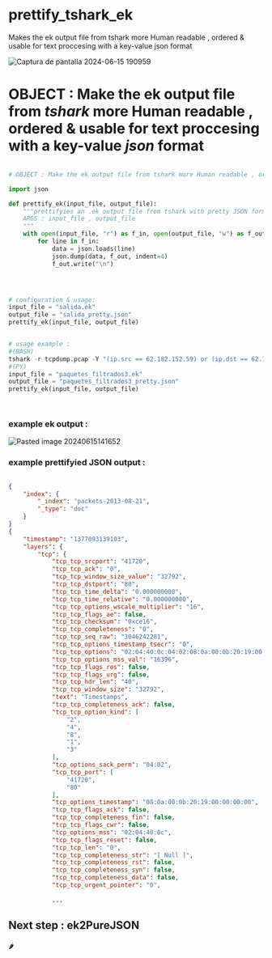 # prettify_tshark_ek
Makes the ek output file from tshark more Human readable , ordered &amp; usable for text proccesing with a key-value json format


![Captura de pantalla 2024-06-15 190959](https://github.com/papaitan2/prettify_tshark_ek/assets/78953509/73a47eb1-0d07-45a6-99d3-12d2c42af6cd)



# OBJECT : Make the ek output file from *tshark* more Human readable , ordered & usable for text proccesing with a key-value *json* format


```Python

# OBJECT : Make the ek output file from tshark more Human readable , ordered & usable for text proccesing with a key-value format

import json

def prettify_ek(input_file, output_file):
    """prettifyies an .ek output file from tshark with pretty JSON formatting.
    ARGS : input_file , output_file
    """
    with open(input_file, "r") as f_in, open(output_file, "w") as f_out:
        for line in f_in:
            data = json.loads(line)
            json.dump(data, f_out, indent=4)
            f_out.write("\n")  




# configuration & usage:
input_file = "salida.ek"
output_file = "salida_pretty.json"
prettify_ek(input_file, output_file)


# usage example :
#(BASH)
tshark -r tcpdump.pcap -Y "(ip.src == 62.182.152.59) or (ip.dst == 62.182.152.59)" -T ek -V > paquetes_filtrados3.ek
#(PY)
input_file = "paquetes_filtrados3.ek"
output_file = "paquetes_filtrados3_pretty.json"
prettify_ek(input_file, output_file)




```

### example ek output :

![Pasted image 20240615141652](https://github.com/papaitan2/prettify_tshark_ek/assets/78953509/89342690-2c86-4436-b174-97e6b12e9e9f)

### example prettifyied JSON output :

```json

{
    "index": {
        "_index": "packets-2013-08-21",
        "_type": "doc"
    }
}
{
    "timestamp": "1377093139103",
    "layers": {
        "tcp": {
            "tcp_tcp_srcport": "41720",
            "tcp_tcp_ack": "0",
            "tcp_tcp_window_size_value": "32792",
            "tcp_tcp_dstport": "80",
            "tcp_tcp_time_delta": "0.000000000",
            "tcp_tcp_time_relative": "0.000000000",
            "tcp_tcp_options_wscale_multiplier": "16",
            "tcp_tcp_flags_ae": false,
            "tcp_tcp_checksum": "0xce16",
            "tcp_tcp_completeness": "0",
            "tcp_tcp_seq_raw": "3046242281",
            "tcp_tcp_options_timestamp_tsecr": "0",
            "tcp_tcp_options": "02:04:40:0c:04:02:08:0a:00:0b:20:19:00:00:00:00:01:03:03:04",
            "tcp_tcp_options_mss_val": "16396",
            "tcp_tcp_flags_res": false,
            "tcp_tcp_flags_urg": false,
            "tcp_tcp_hdr_len": "40",
            "tcp_tcp_window_size": "32792",
            "text": "Timestamps",
            "tcp_tcp_completeness_ack": false,
            "tcp_tcp_option_kind": [
                "2",
                "4",
                "8",
                "1",
                "3"
            ],
            "tcp_options_sack_perm": "04:02",
            "tcp_tcp_port": [
                "41720",
                "80"
            ],
            "tcp_options_timestamp": "08:0a:00:0b:20:19:00:00:00:00",
            "tcp_tcp_flags_ack": false,
            "tcp_tcp_completeness_fin": false,
            "tcp_tcp_flags_cwr": false,
            "tcp_options_mss": "02:04:40:0c",
            "tcp_tcp_flags_reset": false,
            "tcp_tcp_len": "0",
            "tcp_tcp_completeness_str": "[ Null ]",
            "tcp_tcp_completeness_rst": false,
            "tcp_tcp_completeness_syn": false,
            "tcp_tcp_completeness_data": false,
            "tcp_tcp_urgent_pointer": "0",
            
            ...

```






## Next step : ek2PureJSON

🌶️





